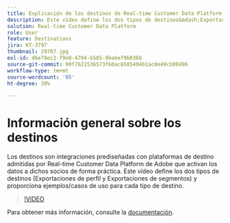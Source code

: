 ```yaml
---
title: Explicación de los destinos de Real-time Customer Data Platform de Adobe (RTCDP)
description: Este vídeo define los dos tipos de destinos&mdash;Exportaciones de perfil y Exportaciones de segmentos&mdash;y proporciona ejemplos/casos de uso para cada tipo de destino.
solution: Real-time Customer Data Platform
role: User
feature: Destinations
jira: KT-3797
thumbnail: 29707.jpg
exl-id: d6e78ec2-f9e0-4794-b585-9bebef9b036b
source-git-commit: 90f7621536573f60ac6585404b1ac0e49cb08496
workflow-type: tm+mt
source-wordcount: '95'
ht-degree: 30%

---
```


# Información general sobre los destinos

Los destinos son integraciones prediseñadas con plataformas de destino admitidas por Real-time Customer Data Platform de Adobe que activan los datos a dichos socios de forma práctica. Este vídeo define los dos tipos de destinos (Exportaciones de perfil y Exportaciones de segmentos) y proporciona ejemplos/casos de uso para cada tipo de destino.

>[!VIDEO](https://video.tv.adobe.com/v/29707?quality=12&learn=on)

Para obtener más información, consulte la [documentación](https://experienceleague.adobe.com/docs/experience-platform/rtcdp/destinations/destinations-overview.html).

